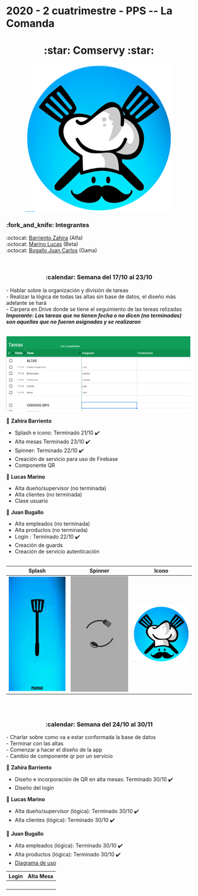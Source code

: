 <h1>2020 - 2 cuatrimestre - PPS -- La Comanda</h1>
<h1 align="center">:star: Comservy :star:</h1>

<p align="center">
  <img src="https://github.com/ZahiraBarriento/2020_TP_PPS_Comanda_2_cuatri/blob/main/LaComanda/resources/icon.png" width="400">
</p>

<h3> :fork_and_knife: Integrantes</h3>
<p>:octocat: <a href="https://github.com/ZahiraBarriento">Barriento Zahira</a> (Alfa)<br>
:octocat: <a href="https://github.com/LuqiMarino">Marino Lucas</a> (Beta)<br>
:octocat: <a href="https://github.com/juankamdq">Bugallo Juan Carlos</a> (Gama)</p><br>

<h3 style="text-align: center;">:calendar: Semana del 17/10 al 23/10</h3>
<p>
- Hablar sobre la organización y división de tareas<br>
- Realizar la lógica de todas las altas sin base de datos, el diseño más adelante se hará<br>
- Carpera en Drive donde se tiene el seguimiento de las tereas relizadas<br>
<strong><i>Imporante: Las tareas que no tienen fecha o no dicen (no terminadas) son aquellas que no fueron asignadas y se realizaron</i></strong><br>

<br><img src="https://github.com/ZahiraBarriento/2020_TP_PPS_Comanda_2_cuatri/blob/main/LaComanda/src/assets/git/excel.png" width="500"> 
  
:girl: <strong>Zahira Barriento</strong><br>
- Splash e icono: Terminado 21/10 :heavy_check_mark:<br>
- Alta mesas Terminado 23/10 :heavy_check_mark:<br>
- Spinner: Terminado 22/10 :heavy_check_mark:<br>
- Creación de servicio para uso de Firebase<br>
- Componente QR<br>

:boy: <strong>Lucas Marino</strong><br>
- Alta dueño/supervisor (no terminada)<br>
- Alta clientes (no terminada)<br>
- Clase usuario<br>

:boy: <strong>Juan Bugallo</strong><br>
- Alta empleados (no terminada)<br>
- Alta productos (no terminada)<br>
- Login : Terminado 22/10 :heavy_check_mark:<br>
- Creación de guards<br>
- Creación de servicio autenticación<br><br>

<table>
  <thead>
    <th>Splash</th>
    <th>Spinner</th>
    <th>Icono</th>
  </thead>
  <tbody>
    <tr>
      <td>
        <a target="_blank" rel="noopener noreferrer" href="https://github.com/ZahiraBarriento/2020_TP_PPS_Comanda_2_cuatri/blob/main/LaComanda/src/assets/splash-video.gif">
	<img src="https://github.com/ZahiraBarriento/2020_TP_PPS_Comanda_2_cuatri/blob/main/LaComanda/src/assets/splash-video.gif" alt="" width="200"></a>
      </td>
      <td>
        <a target="_blank" rel="noopener noreferrer" href="https://github.com/ZahiraBarriento/2020_TP_PPS_Comanda_2_cuatri/blob/main/LaComanda/src/assets/spinner-video.gif">
	<img src="https://github.com/ZahiraBarriento/2020_TP_PPS_Comanda_2_cuatri/blob/main/LaComanda/src/assets/spinner-video.gif" alt="" width="200"></a>
      </td>
      <td>
        <a target="_blank" rel="noopener noreferrer" href="https://github.com/ZahiraBarriento/2020_TP_PPS_Comanda_2_cuatri/blob/main/LaComanda/resources/icon.png">
	<img src="https://github.com/ZahiraBarriento/2020_TP_PPS_Comanda_2_cuatri/blob/main/LaComanda/resources/icon.png" alt="" width="200"></a>
      </td>
    </tr>
  </tbody>
</table>
<br><br>
<h3 style="text-align: center;">:calendar: Semana del 24/10 al 30/11</h3>
<p>
- Charlar sobre como va a estar conformada la base de datos<br>
- Terminar con las altas<br>
- Comenzar a hacer el diseño de la app<br>
- Cambio de componente qr por un servicio<br>
  
:girl: <strong>Zahira Barriento</strong><br>
- Diseño e incorporación de QR en alta mesas: Terminado 30/10 :heavy_check_mark:<br>
- Diseño del login <br>

:boy: <strong>Lucas Marino</strong><br>
- Alta dueño/supervisor (lógica): Terminado 30/10 :heavy_check_mark:<br>
- Alta clientes (lógica): Terminado 30/10 :heavy_check_mark:<br>

:boy: <strong>Juan Bugallo</strong><br>
- Alta empleados (lógica): Terminado 30/10 :heavy_check_mark:<br>
- Alta productos (lógica): Terminado 30/10 :heavy_check_mark:<br>
- <a href="https://github.com/ZahiraBarriento/2020_TP_PPS_Comanda_2_cuatri/blob/main/LaComanda/src/assets/git/Diagrama%20casos%20de%20uso.pdf">Diagrama de uso</a><br>

<table>
  <thead>
    <th>Login</th>
    <th>Alta Mesa</th>
  </thead>
  <tbody>
    <tr>
      <td>
        <a target="_blank" rel="noopener noreferrer" href="">
	<img src="" alt="" width="200"></a>
      </td>
      <td>
        <a target="_blank" rel="noopener noreferrer" href="">
	<img src="" alt="" width="200"></a>
      </td>
    </tr>
  </tbody>
</table>


